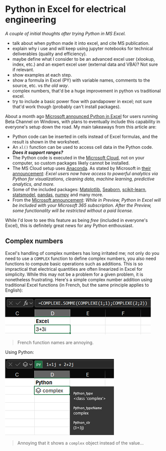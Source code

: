 # Python in Excel for electrical engineering

*A couple of initial thoughts after trying Python in MS Excel.*

 * talk about when python made it into excel, and cite MS publication.
 * explain why i use and will keep using jupyter notebooks for technical deliverables (quality and efficiency).
 * maybe define what I consider to be an advanced excel user (xlookup, index, etc.) and an expert excel user (external data and VBA)? Not sure if relevant.
 * show examples at each step.
 * show a formula in Excel (PY) with variable names, comments to the source, etc. vs *the old way*.
 * complex numbers, that'd be a huge improvement in python vs traditional excel.
 * try to include a basic power flow with pandapower in excel; not sure that'd work though (probably can't install packages).

About a month ago [Microsoft announced Python in Excel](https://techcommunity.microsoft.com/t5/excel-blog/announcing-python-in-excel-combining-the-power-of-python-and-the/ba-p/3893439) for users running Beta Channel on Windows, with plans to eventually include this capability in everyone's setup down the road. My main takeaways from this article are:

* Python code can be inserted in cells instead of Excel formulas, and the result is shown in the worksheet.
* An `xl()` function can be used to access cell data in the Python code. ***Does it support ranges?***
* The Python code is executed in the [Microsoft Cloud](https://www.microsoft.com/en/microsoft-cloud), not on your computer, so custom packages likely cannot be installed.
* The MS Cloud setup uses [Anaconda](https://www.anaconda.com/). As stated by Microsoft in [their announcement](https://techcommunity.microsoft.com/t5/excel-blog/announcing-python-in-excel-combining-the-power-of-python-and-the/ba-p/3893439): *Excel users now have access to powerful analytics via Python for visualizations, cleaning data, machine learning, predictive analytics, and more.*
* Some of the included packages: [Matplotlib](https://matplotlib.org/), [Seaborn](https://seaborn.pydata.org/), [scikit-learn](https://scikit-learn.org/stable/index.html), [statsmodel](https://www.statsmodels.org/stable/index.html), [pandas](https://pandas.pydata.org/), [numpy](https://numpy.org/) and many more.
* From the [Microsoft announcement](https://techcommunity.microsoft.com/t5/excel-blog/announcing-python-in-excel-combining-the-power-of-python-and-the/ba-p/3893439): *While in Preview, Python in Excel will be included with your Microsoft 365 subscription. After the Preview, some functionality will be restricted without a paid license.*

While I'd love to see this feature as being *free* (included in everyone's Excel), this is definitely great news for any Python enthousiast.

## Complex numbers

Excel's handling of complex numbers has long irritated me; not only do you need to use a `COMPLEX` function to define complex numbers, you also need functions to compute basic operations such as additions. This is so impractical that electrical quantities are often linearized in Excel for simplicity. While this may not be a problem for a given problem, it is nonetheless frustrating. Here's a simple complex number addition using traditional Excel functions (in French, but the same principle applies to English):

![img](media/2023-09-28_Excel_Complex.png)

> French function names are annoying.

Using Python:

![img](media/2023-09-28_Python_Complex.png)

> Annoying that it shows a `complex` object instead of the value...
